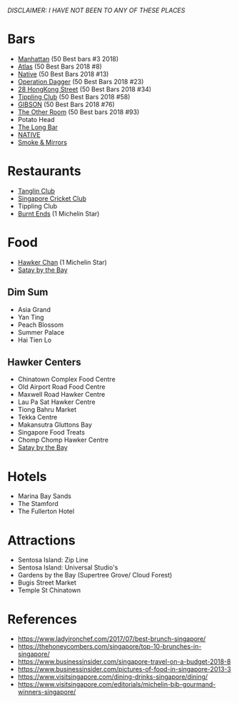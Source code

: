 *DISCLAIMER: I HAVE NOT BEEN TO ANY OF THESE PLACES*

# Bars
* [Manhattan](https://www.worlds50bestbars.com/fifty-best-bars-list/manhattan-regent.php?listID=474&pid=best-50-2018) (50 Best bars #3 2018)
* [Atlas](https://www.worlds50bestbars.com/fifty-best-bars-list/atlas.php?listID=474&pid=best-50-2018) (50 Best Bars 2018 #8)
* [Native](https://www.worlds50bestbars.com/fifty-best-bars-list/native.php?listID=474&pid=best-50-2018) (50 Best Bars 2018 #13)
* [Operation Dagger](https://www.worlds50bestbars.com/fifty-best-bars-list/operation-dagger.php?listID=474&pid=best-50-2018) (50 Best Bars 2018 #23)
* [28 HongKong Street](https://www.worlds50bestbars.com/fifty-best-bars-list/28-hong-kong-street.php?listID=474&pid=best-50-2018) (50 Best Bars 2018 #34)
* [Tippling Club](http://tipplingclub.com/mobile/) (50 Best Bars 2018 #58)
* [GIBSON](http://www.gibsonbar.sg/) (50 Best Bars 2018 #76)
* [The Other Room](https://www.theotherroom.com.sg/) (50 Best bars 2018 #93)
* Potato Head
* [The Long Bar](https://www.raffles.com/singapore/dining/long-bar/)
* [NATIVE](http://tribenative.com/)
* [Smoke & Mirrors](https://www.smokeandmirrors.com.sg/wp-content/uploads/2018/12/SM_FESTIVE-MENUW.pdf)

# Restaurants
* [Tanglin Club](https://www.ladyironchef.com/2017/07/best-brunch-singapore/)
* [Singapore Cricket Club](http://www.scc.org.sg/)
* Tippling Club 
* [Burnt Ends](https://burntends.com.sg/) (1 Michelin Star)

# Food
* [Hawker Chan](https://guide.michelin.com/sg/liao-fan-hawker-chan/restaurant) (1 Michelin Star)
* [Satay by the Bay](https://www.sataybythebay.com.sg/)

## Dim Sum
* Asia Grand
* Yan Ting
* Peach Blossom
* Summer Palace
* Hai Tien Lo

## Hawker Centers
* Chinatown Complex Food Centre
* Old Airport Road Food Centre
* Maxwell Road Hawker Centre
* Lau Pa Sat Hawker Centre
* Tiong Bahru Market
* Tekka Centre
* Makansutra Gluttons Bay
* Singapore Food Treats 
* Chomp Chomp Hawker Centre
* [Satay by the Bay](https://www.sataybythebay.com.sg)

# Hotels
* Marina Bay Sands
* The Stamford
* The Fullerton Hotel

# Attractions
* Sentosa Island: Zip Line
* Sentosa Island: Universal Studio's
* Gardens by the Bay (Supertree Grove/ Cloud Forest)
* Bugis Street Market
* Temple St Chinatown

# References
* https://www.ladyironchef.com/2017/07/best-brunch-singapore/
* https://thehoneycombers.com/singapore/top-10-brunches-in-singapore/
* https://www.businessinsider.com/singapore-travel-on-a-budget-2018-8
* https://www.businessinsider.com/pictures-of-food-in-singapore-2013-3
* https://www.visitsingapore.com/dining-drinks-singapore/dining/
* https://www.visitsingapore.com/editorials/michelin-bib-gourmand-winners-singapore/
